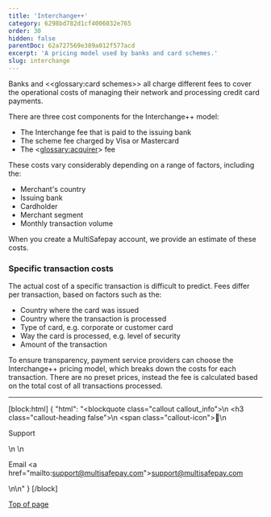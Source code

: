 ```yaml
---
title: 'Interchange++'
category: 6298bd782d1cf4006032e765
order: 30
hidden: false
parentDoc: 62a727569e389a012f577acd
excerpt: 'A pricing model used by banks and card schemes.'
slug: interchange
---
```


Banks and <<glossary:card schemes>> all charge different fees to cover the operational costs of managing their network and processing credit card payments.

There are three cost components for the Interchange++ model:

- The Interchange fee that is paid to the issuing bank
- The scheme fee charged by Visa or Mastercard
- The <<glossary:acquirer>> fee 

These costs vary considerably depending on a range of factors, including the:

- Merchant's country
- Issuing bank 
- Cardholder 
- Merchant segment
- Monthly transaction volume 

When you create a MultiSafepay account, we provide an estimate of these costs.

### Specific transaction costs

The actual cost of a specific transaction is difficult to predict. Fees differ per transaction, based on factors such as the:

- Country where the card was issued
- Country where the transaction is processed
- Type of card, e.g. corporate or customer card
- Way the card is processed, e.g. level of security
- Amount of the transaction

To ensure transparency, payment service providers can choose the Interchange++ pricing model, which breaks down the costs for each transaction. There are no preset prices, instead the fee is calculated based on the total cost of all transactions processed. 
<br>

---

[block:html]
{
  "html": "<blockquote class=\"callout callout_info\">\n    <h3 class=\"callout-heading false\">\n        <span class=\"callout-icon\">💬</span>\n        <p>Support</p>\n    </h3>\n    <p>Email <a href=\"mailto:support@multisafepay.com\">support@multisafepay.com</a></p>\n</blockquote>\n"
}
[/block]

[Top of page](#)
